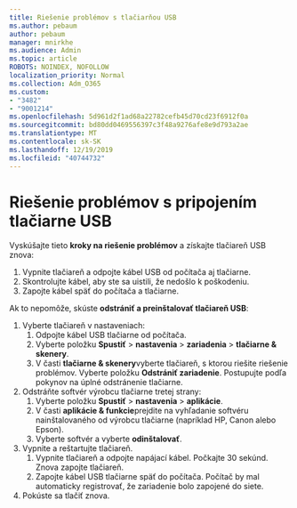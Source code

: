 ```yaml
---
title: Riešenie problémov s tlačiarňou USB
ms.author: pebaum
author: pebaum
manager: mnirkhe
ms.audience: Admin
ms.topic: article
ROBOTS: NOINDEX, NOFOLLOW
localization_priority: Normal
ms.collection: Adm_O365
ms.custom:
- "3482"
- "9001214"
ms.openlocfilehash: 5d961d2f1ad68a22782cefb45d70cd23f6912f0a
ms.sourcegitcommit: bd80dd0469556397c3f48a9276afe8e9d793a2ae
ms.translationtype: MT
ms.contentlocale: sk-SK
ms.lasthandoff: 12/19/2019
ms.locfileid: "40744732"
---
```

# <a name="fix-usb-printer-connection-issues"></a>Riešenie problémov s pripojením tlačiarne USB

Vyskúšajte tieto **kroky na riešenie problémov** a získajte tlačiareň USB znova:

1. Vypnite tlačiareň a odpojte kábel USB od počítača aj tlačiarne.
2. Skontrolujte kábel, aby ste sa uistili, že nedošlo k poškodeniu.
3. Zapojte kábel späť do počítača a tlačiarne.

Ak to nepomôže, skúste **odstrániť a preinštalovať tlačiareň USB**:

1. Vyberte tlačiareň v nastaveniach:
    1. Odpojte kábel USB tlačiarne od počítača.
    2. Vyberte položku **Spustiť** > **nastavenia** > **zariadenia** > **tlačiarne & skenery**.
    3. V časti **tlačiarne & skenery**vyberte tlačiareň, s ktorou riešite riešenie problémov. Vyberte položku **Odstrániť zariadenie**. Postupujte podľa pokynov na úplné odstránenie tlačiarne.
2. Odstráňte softvér výrobcu tlačiarne tretej strany:
    1. Vyberte položku **Spustiť** > **nastavenia** > **aplikácie**.
    2. V časti **aplikácie & funkcie**prejdite na vyhľadanie softvéru nainštalovaného od výrobcu tlačiarne (napríklad HP, Canon alebo Epson).
    3. Vyberte softvér a vyberte **odinštalovať**.
3. Vypnite a reštartujte tlačiareň.<br>
    1. Vypnite tlačiareň a odpojte napájací kábel. Počkajte 30 sekúnd. Znova zapojte tlačiareň.
    2. Zapojte kábel USB tlačiarne späť do počítača. Počítač by mal automaticky registrovať, že zariadenie bolo zapojené do siete.
4. Pokúste sa tlačiť znova.